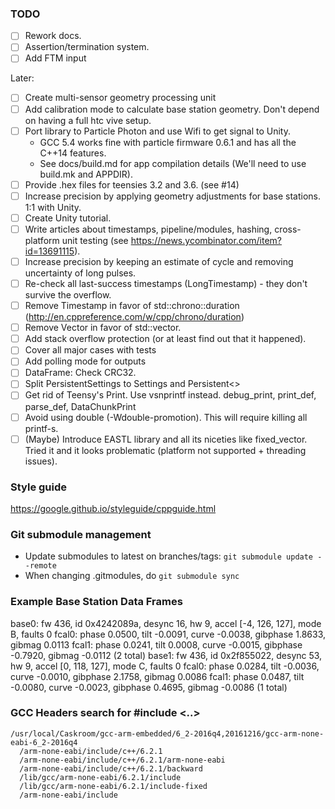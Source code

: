 ### TODO

 * [ ] Rework docs.
 * [ ] Assertion/termination system.
 * [ ] Add FTM input

Later:
 * [ ] Create multi-sensor geometry processing unit
 * [ ] Add calibration mode to calculate base station geometry. Don't depend on having a full htc vive setup.
 * [ ] Port library to Particle Photon and use Wifi to get signal to Unity.
   * GCC 5.4 works fine with particle firmware 0.6.1 and has all the C++14 features. 
   * See docs/build.md for app compilation details (We'll need to use build.mk and APPDIR).
 * [ ] Provide .hex files for teensies 3.2 and 3.6. (see #14)
 * [ ] Increase precision by applying geometry adjustments for base stations. 1:1 with Unity.
 * [ ] Create Unity tutorial.
 * [ ] Write articles about timestamps, pipeline/modules, hashing, cross-platform unit testing (see https://news.ycombinator.com/item?id=13691115).
 * [ ] Increase precision by keeping an estimate of cycle and removing uncertainty of long pulses.
 * [ ] Re-check all last-success timestamps (LongTimestamp) - they don't survive the overflow.
 * [ ] Remove Timestamp in favor of std::chrono::duration (http://en.cppreference.com/w/cpp/chrono/duration)
 * [ ] Remove Vector in favor of std::vector.
 * [ ] Add stack overflow protection (or at least find out that it happened).
 * [ ] Cover all major cases with tests
 * [ ] Add polling mode for outputs
 * [ ] DataFrame: Check CRC32.
 * [ ] Split PersistentSettings to Settings and Persistent<>
 * [ ] Get rid of Teensy's Print. Use vsnprintf instead. debug_print, print_def, parse_def, DataChunkPrint
 * [ ] Avoid using double (-Wdouble-promotion). This will require killing all printf-s.
 * [ ] (Maybe) Introduce EASTL library and all its niceties like fixed_vector. Tried it and it looks problematic (platform not supported + threading issues).

### Style guide
https://google.github.io/styleguide/cppguide.html

### Git submodule management
 * Update submodules to latest on branches/tags: `git submodule update --remote`
 * When changing .gitmodules, do `git submodule sync`

### Example Base Station Data Frames

base0: fw 436, id 0x4242089a, desync 16, hw 9, accel [-4, 126, 127], mode B, faults 0 
    fcal0: phase 0.0500, tilt -0.0091, curve -0.0038, gibphase 1.8633, gibmag 0.0113 
    fcal1: phase 0.0241, tilt 0.0008, curve -0.0015, gibphase -0.7920, gibmag -0.0112 (2 total)
base1: fw 436, id 0x2f855022, desync 53, hw 9, accel [0, 118, 127], mode C, faults 0 
    fcal0: phase 0.0284, tilt -0.0036, curve -0.0010, gibphase 2.1758, gibmag 0.0086 
    fcal1: phase 0.0487, tilt -0.0080, curve -0.0023, gibphase 0.4695, gibmag -0.0086 (1 total)


### GCC Headers search for #include <..>

    /usr/local/Caskroom/gcc-arm-embedded/6_2-2016q4,20161216/gcc-arm-none-eabi-6_2-2016q4
      /arm-none-eabi/include/c++/6.2.1
      /arm-none-eabi/include/c++/6.2.1/arm-none-eabi
      /arm-none-eabi/include/c++/6.2.1/backward
      /lib/gcc/arm-none-eabi/6.2.1/include
      /lib/gcc/arm-none-eabi/6.2.1/include-fixed
      /arm-none-eabi/include
